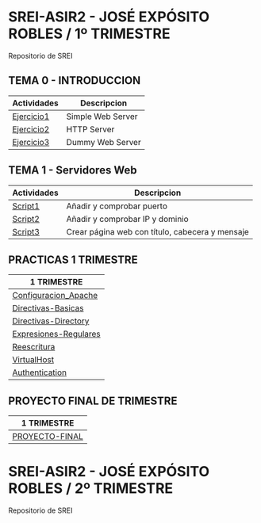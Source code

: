 # SREI-ASIR2 - JOSÉ EXPÓSITO ROBLES / 1º TRIMESTRE
Repositorio de SREI
## TEMA 0 - INTRODUCCION
| Actividades  | Descripcion |
| ------------- | ------------- |
| [Ejercicio1](Ejercicio1/documento.md)  | Simple Web Server  |
|  [Ejercicio2](HTTP-Server/documento.md)  | HTTP Server |
|  [Ejercicio3](Dummy/documento.md)  | Dummy Web Server |


## TEMA 1 - Servidores Web
| Actividades  | Descripcion |
| ------------- | ------------- |
|  [Script1](script1/documento.md)  | Añadir y comprobar puerto  |
|  [Script2](script2/documento.md)  | Añadir y comprobar IP y dominio |
|  [Script3](script3/documento.md)  | Crear página web con título, cabecera y mensaje |


## PRACTICAS 1 TRIMESTRE
| 1 TRIMESTRE  |  
| ------------- |  
| [Configuracion_Apache](Configuracion-Apache/documento.md)  | 
| [Directivas-Basicas](Directivas-basicas/documento.md)  | 
| [Directivas-Directory](Directiva-directory/documento.md)  | 
| [Expresiones-Regulares](expresiones-regulares/documento.md)  | 
| [Reescritura](reescritura/documento.md)  | 
| [VirtualHost](virtualhost/documento.md)  | 
| [Authentication](autentificacion/documento.md)  | 

## PROYECTO FINAL DE TRIMESTRE
| 1 TRIMESTRE  |  
| ------------- | 
| [PROYECTO-FINAL](PROYECTO2/Documento2.md)  | 


# SREI-ASIR2 - JOSÉ EXPÓSITO ROBLES / 2º TRIMESTRE
Repositorio de SREI


